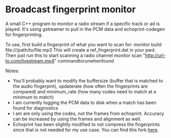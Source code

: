 # Broadcast fingerprint monitor

A small C++ program to monitor a radio stream if a specific track or ad is played. It's using gstreamer to pull in the PCM data and echoprint-codegen for fingerprinting.

To use, first build a fingerprint of what you want to scan for:
	monitor build file:///path/to/file.mp3
This will create a ref_fingerprint.dat in your pwd. Then just run this to start scanning a radio channel
	monitor scan "http://url-to.com/livestream.mp4" commandtorunwhenfound

Notes:
- You'll probably want to modify the buffersize (buffer that is matched to the audio fingerpint), updaterate (how often the fingerprints are compared) and minimum_rate (how many codes need to match at a minimum to match)
- I am currently logging the PCM data to disk when a match has been found for diagnostics
- I am are only using the codes, not the frames from echoprint. Accuracy can be increased by using the frames and alignment as well.
- Echoprint has been slightly modified to not compress the fingerprints since that is not needed for my use case. You can find this fork [here](https://github.com/ThomasColliers/echoprint-codegen).
